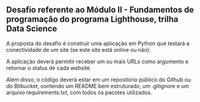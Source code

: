 ## Desafio referente ao Módulo II - Fundamentos de programação do programa Lighthouse, trilha Data Science

A proposta do desafio é construir uma aplicação em Python que testará a conectividade de um site (se este site está online ou não).

A aplicação deverá permitir receber um ou mais URLs como argumento e retornar o status de cada website.

Além disso, o código deverá estar em um repositório público do Github ou do Bitbucket, contendo um README bem estruturado, um .gitignore e um arquivo requirements.txt, com todos os pacotes utilizados.